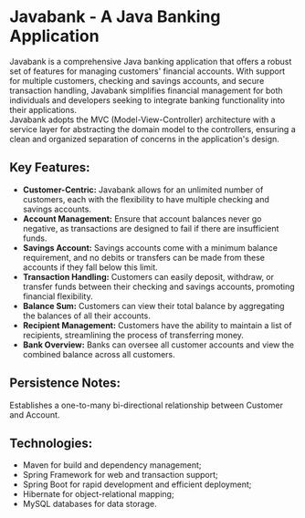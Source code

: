 # Javabank - A Java Banking Application

Javabank is a comprehensive Java banking application that offers a robust set of features for managing customers' financial accounts. With support for multiple customers, checking and savings accounts, and secure transaction handling, Javabank simplifies financial management for both individuals and developers seeking to integrate banking functionality into their applications.  
Javabank adopts the MVC (Model-View-Controller) architecture with a service layer for abstracting the domain model to the controllers, ensuring a clean and organized separation of concerns in the application's design.

## **Key Features:**

- **Customer-Centric:** Javabank allows for an unlimited number of customers, each with the flexibility to have multiple checking and savings accounts.  
- **Account Management:** Ensure that account balances never go negative, as transactions are designed to fail if there are insufficient funds.  
- **Savings Account:** Savings accounts come with a minimum balance requirement, and no debits or transfers can be made from these accounts if they fall below this limit.  
- **Transaction Handling:** Customers can easily deposit, withdraw, or transfer funds between their checking and savings accounts, promoting financial flexibility.  
- **Balance Sum:** Customers can view their total balance by aggregating the balances of all their accounts.  
- **Recipient Management:** Customers have the ability to maintain a list of recipients, streamlining the process of transferring money.  
- **Bank Overview:** Banks can oversee all customer accounts and view the combined balance across all customers.  

## **Persistence Notes:**

Establishes a one-to-many bi-directional relationship between Customer and Account.  


## **Technologies:**

- Maven for build and dependency management;
- Spring Framework for web and transaction support;
- Spring Boot for rapid development and efficient deployment;
- Hibernate for object-relational mapping;
- MySQL databases for data storage.
